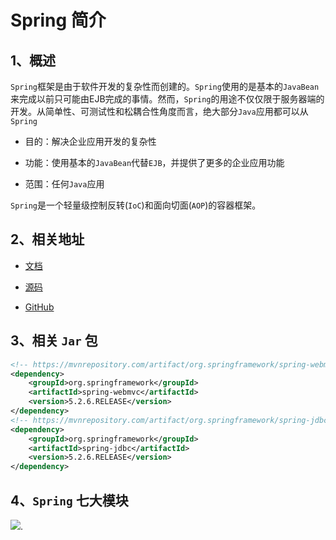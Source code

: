 # Spring 简介

## 1、概述

`Spring`框架是由于软件开发的复杂性而创建的。`Spring`使用的是基本的`JavaBean`来完成以前只可能由EJB完成的事情。然而，`Spring`的用途不仅仅限于服务器端的开发。从简单性、可测试性和松耦合性角度而言，绝大部分`Java`应用都可以从`Spring`

- 目的：解决企业应用开发的复杂性

- 功能：使用基本的`JavaBean`代替`EJB`，并提供了更多的企业应用功能

- 范围：任何`Java`应用

`Spring`是一个轻量级控制反转(`IoC`)和面向切面(`AOP`)的容器框架。

## 2、相关地址

- [文档](https://docs.spring.io/spring/docs/5.3.0-SNAPSHOT/spring-framework-reference/overview.html#overview)
- [源码](https://repo.spring.io/release/org/springframework/spring/)

- [GitHub](https://github.com/spring-projects/spring-framework)

## 3、相关 `Jar` 包

```xml
<!-- https://mvnrepository.com/artifact/org.springframework/spring-webmvc -->
<dependency>
    <groupId>org.springframework</groupId>
    <artifactId>spring-webmvc</artifactId>
    <version>5.2.6.RELEASE</version>
</dependency>
<!-- https://mvnrepository.com/artifact/org.springframework/spring-jdbc -->
<dependency>
    <groupId>org.springframework</groupId>
    <artifactId>spring-jdbc</artifactId>
    <version>5.2.6.RELEASE</version>
</dependency>
```

## 4、`Spring` 七大模块

![](photo\一、Spring简介（1）.gif).